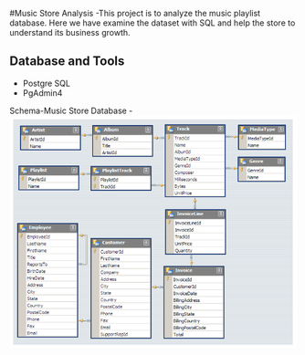 #Music Store Analysis
-This project is to analyze the music playlist database. Here we have examine the dataset with SQL and help the store to understand its 
business growth.

## Database and Tools
- Postgre SQL
- PgAdmin4

Schema-Music Store Database
-![image.alt](https://github.com/Amit-Y20/SQL-Projects/blob/caa1b1f0731c9113dbe6cbaf70eadbee443a3a4c/Music%20Store%20Analysis/MusicDatabaseSchema.png)
